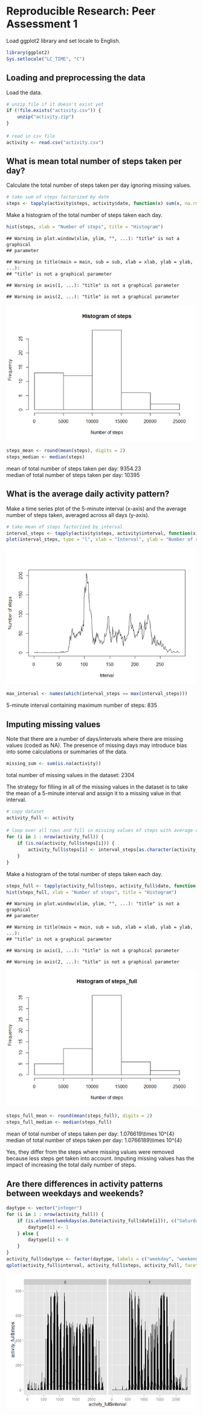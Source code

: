 # Reproducible Research: Peer Assessment 1

Load ggplot2 library and set locale to English.

```r
library(ggplot2)
Sys.setlocale("LC_TIME", "C")
```

## Loading and preprocessing the data
Load the data.

```r
# unzip file if it doesn't exist yet
if (!file.exists("activity.csv")) {
    unzip("activity.zip")
}

# read in csv file
activity <- read.csv("activity.csv")
```


## What is mean total number of steps taken per day?
Calculate the total number of steps taken per day ignoring missing values.

```r
# take sum of steps factorized by date
steps <- tapply(activity$steps, activity$date, function(x) sum(x, na.rm = TRUE))
```

Make a histogram of the total number of steps taken each day.

```r
hist(steps, xlab = "Number of steps", title = "Histogram")
```

```
## Warning in plot.window(xlim, ylim, "", ...): "title" is not a graphical
## parameter
```

```
## Warning in title(main = main, sub = sub, xlab = xlab, ylab = ylab, ...):
## "title" is not a graphical parameter
```

```
## Warning in axis(1, ...): "title" is not a graphical parameter
```

```
## Warning in axis(2, ...): "title" is not a graphical parameter
```

![](PA1_template_files/figure-html/unnamed-chunk-4-1.png) 

```r
steps_mean <- round(mean(steps), digits = 2)
steps_median <- median(steps)
```
mean of total number of steps taken per day: 9354.23  
median of total number of steps taken per day: 10395


## What is the average daily activity pattern?
Make a time series plot of the 5-minute interval (x-axis) and the average number of steps taken, averaged across all days (y-axis).

```r
# take mean of steps factorized by interval
interval_steps <- tapply(activity$steps, activity$interval, function(x) mean(x, na.rm = TRUE))
plot(interval_steps, type = "l", xlab = "Interval", ylab = "Number of steps")
```

![](PA1_template_files/figure-html/unnamed-chunk-5-1.png) 

```r
max_interval <- names(which(interval_steps == max(interval_steps)))
```
5-minute interval containing maximum number of steps: 835

## Imputing missing values
Note that there are a number of days/intervals where there are missing values (coded as NA). The presence of missing days may introduce bias into some calculations or summaries of the data.


```r
missing_sum <- sum(is.na(activity))
```
total number of missing values in the dataset: 2304  
  
The strategy for filling in all of the missing values in the dataset is to take the mean of a 5-minute interval and assign it to a missing value in that interval.


```r
# copy dataset
activity_full <- activity

# loop over all rows and fill in missing values of steps with average of the interval
for (i in 1 : nrow(activity_full)) {
    if (is.na(activity_full$steps[i])) {
        activity_full$steps[i] <- interval_steps[as.character(activity_full$interval[i])]
    }
}
```

Make a histogram of the total number of steps taken each day.

```r
steps_full <- tapply(activity_full$steps, activity_full$date, function(x) sum(x, na.rm = TRUE))
hist(steps_full, xlab = "Number of steps", title = "Histogram")
```

```
## Warning in plot.window(xlim, ylim, "", ...): "title" is not a graphical
## parameter
```

```
## Warning in title(main = main, sub = sub, xlab = xlab, ylab = ylab, ...):
## "title" is not a graphical parameter
```

```
## Warning in axis(1, ...): "title" is not a graphical parameter
```

```
## Warning in axis(2, ...): "title" is not a graphical parameter
```

![](PA1_template_files/figure-html/unnamed-chunk-8-1.png) 

```r
steps_full_mean <- round(mean(steps_full), digits = 2)
steps_full_median <- median(steps_full)
```
mean of total number of steps taken per day: 1.076619\times 10^{4}  
median of total number of steps taken per day: 1.0766189\times 10^{4}

Yes, they differ from the steps where missing values were removed because less steps get taken into account. Imputing missing values has the impact of increasing the total daily number of steps.


## Are there differences in activity patterns between weekdays and weekends?

```r
daytype <- vector("integer")
for (i in 1 : nrow(activity_full)) {
    if (is.element(weekdays(as.Date(activity_full$date[i])), c("Saturday", "Sunday"))) {
        daytype[i] <- 1
    } else {
        daytype[i] <- 0
    }
}
activity_full$daytype <- factor(daytype, labels = c("weekday", "weekend"))
qplot(activity_full$interval, activity_full$steps, activity_full, facets = . ~ daytype, geom = "line")
```

![](PA1_template_files/figure-html/unnamed-chunk-9-1.png) 
